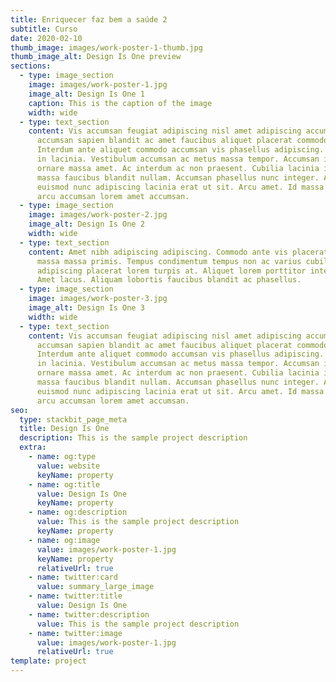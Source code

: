 ```yaml
---
title: Enriquecer faz bem a saúde 2
subtitle: Curso
date: 2020-02-10
thumb_image: images/work-poster-1-thumb.jpg
thumb_image_alt: Design Is One preview
sections:
  - type: image_section
    image: images/work-poster-1.jpg
    image_alt: Design Is One 1
    caption: This is the caption of the image
    width: wide
  - type: text_section
    content: Vis accumsan feugiat adipiscing nisl amet adipiscing accumsan blandit
      accumsan sapien blandit ac amet faucibus aliquet placerat commodo.
      Interdum ante aliquet commodo accumsan vis phasellus adipiscing. Ornare a
      in lacinia. Vestibulum accumsan ac metus massa tempor. Accumsan in lacinia
      ornare massa amet. Ac interdum ac non praesent. Cubilia lacinia interdum
      massa faucibus blandit nullam. Accumsan phasellus nunc integer. Accumsan
      euismod nunc adipiscing lacinia erat ut sit. Arcu amet. Id massa aliquet
      arcu accumsan lorem amet accumsan.
  - type: image_section
    image: images/work-poster-2.jpg
    image_alt: Design Is One 2
    width: wide
  - type: text_section
    content: Amet nibh adipiscing adipiscing. Commodo ante vis placerat interdum
      massa massa primis. Tempus condimentum tempus non ac varius cubilia
      adipiscing placerat lorem turpis at. Aliquet lorem porttitor interdum.
      Amet lacus. Aliquam lobortis faucibus blandit ac phasellus.
  - type: image_section
    image: images/work-poster-3.jpg
    image_alt: Design Is One 3
    width: wide
  - type: text_section
    content: Vis accumsan feugiat adipiscing nisl amet adipiscing accumsan blandit
      accumsan sapien blandit ac amet faucibus aliquet placerat commodo.
      Interdum ante aliquet commodo accumsan vis phasellus adipiscing. Ornare a
      in lacinia. Vestibulum accumsan ac metus massa tempor. Accumsan in lacinia
      ornare massa amet. Ac interdum ac non praesent. Cubilia lacinia interdum
      massa faucibus blandit nullam. Accumsan phasellus nunc integer. Accumsan
      euismod nunc adipiscing lacinia erat ut sit. Arcu amet. Id massa aliquet
      arcu accumsan lorem amet accumsan.
seo:
  type: stackbit_page_meta
  title: Design Is One
  description: This is the sample project description
  extra:
    - name: og:type
      value: website
      keyName: property
    - name: og:title
      value: Design Is One
      keyName: property
    - name: og:description
      value: This is the sample project description
      keyName: property
    - name: og:image
      value: images/work-poster-1.jpg
      keyName: property
      relativeUrl: true
    - name: twitter:card
      value: summary_large_image
    - name: twitter:title
      value: Design Is One
    - name: twitter:description
      value: This is the sample project description
    - name: twitter:image
      value: images/work-poster-1.jpg
      relativeUrl: true
template: project
---
```

